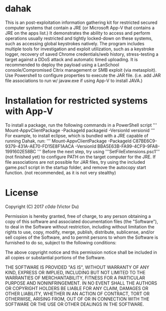 # dahak
This is an post-exploitation information gathering kit for restricted secured computer systems that contain a JRE (or Microsoft App-V that contains a JRE on the apps list.) It demonstrates the ability 
to access and perform operations usually restricted and tightly locked-down on these systems, such as accessing global keystrokes natively. The program includes multiple tools for investigation and exploit utilization, such as a keystroke logger, recovery of saved Chrome credentials/web history, stress-testing a target against a DDoS attack and automatic timed uploading. It is recommended to deploy the payload using a LanSchool console/Compromised Citrix management or SMB exploit (via metasploit). Use Powershell to configure properties to execute the JAR file. (i.e. add JAR file associations to run 
w/ javaw.exe if using App-V to install JAVA.)
     
# Installation for restricted systems with App-V
To install a package, run the following commands in a PowerShell script
'''
Mount-AppvClientPackage -PackageId packageid -VersionId versionid
'''
For example, to install eclipse, which is bundled with a JRE capable of running Dahak, run:
'''
Mount-AppvClientPackage -PackageId C87BE6C9-9379-431A-AE70-FD15E8F1AACA -VersionId BBA5E63B-FA99-4CF9-9FA8-1991602E58BC
'''
Before the next step, try using '''SetFileExtensions.psc1''' (not finished yet) to configure PATH on the target computer for the JRE.
If file associations are not possible for JAR files, try using the included game.psc1 script in the startup folder, and remove the autocopy start function. (not recommended, as it is not very stealthy)

# License
Copyright (C) 2017 _c0da_ (Victor Du)

Permission is hereby granted, free of charge, to any person obtaining a copy
of this software and associated documentation files (the "Software"), to deal
in the Software without restriction, including without limitation the rights
to use, copy, modify, merge, publish, distribute, sublicense, and/or sell
copies of the Software, and to permit persons to whom the Software is
furnished to do so, subject to the following conditions:

The above copyright notice and this permission notice shall be included in all
copies or substantial portions of the Software.

THE SOFTWARE IS PROVIDED "AS IS", WITHOUT WARRANTY OF ANY KIND, EXPRESS OR
IMPLIED, INCLUDING BUT NOT LIMITED TO THE WARRANTIES OF MERCHANTABILITY,
FITNESS FOR A PARTICULAR PURPOSE AND NONINFRINGEMENT. IN NO EVENT SHALL THE
AUTHORS OR COPYRIGHT HOLDERS BE LIABLE FOR ANY CLAIM, DAMAGES OR OTHER
LIABILITY, WHETHER IN AN ACTION OF CONTRACT, TORT OR OTHERWISE, ARISING FROM,
OUT OF OR IN CONNECTION WITH THE SOFTWARE OR THE USE OR OTHER DEALINGS IN THE
SOFTWARE.
